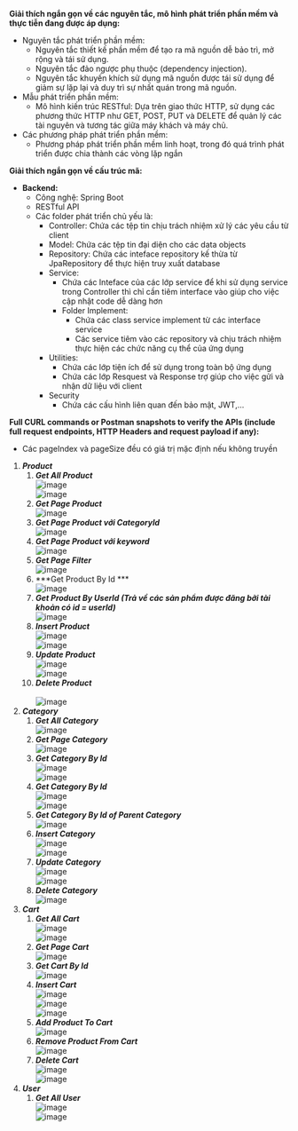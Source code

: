 **Giải thích ngắn gọn về các nguyên tắc, mô hình phát triển phần mềm và thực tiễn đang được áp dụng:**

- Nguyên tắc phát triển phần mềm:
  - Nguyên tắc thiết kế phần mềm để tạo ra mã nguồn dễ bảo trì, mở rộng và tái sử dụng. 
  - Nguyên tắc đảo ngược phụ thuộc (dependency injection).
  - Nguyên tắc khuyến khích sử dụng mã nguồn được tái sử dụng để giảm sự lặp lại và duy trì sự nhất quán trong mã nguồn.
- Mẫu phát triển phần mềm:
  - Mô hình kiến trúc RESTful: Dựa trên giao thức HTTP, sử dụng các phương thức HTTP như GET, POST, PUT và DELETE để quản lý các tài nguyên và tương tác giữa máy khách và máy chủ.
- Các phương pháp phát triển phần mềm:
  - Phương pháp phát triển phần mềm linh hoạt, trong đó quá trình phát triển được chia thành các vòng lặp ngắn

**Giải thích ngắn gọn về cấu trúc mã:**

- **Backend:**
  - Công nghệ: Spring Boot
  - RESTful API
  - Các folder phát triển chủ yếu là:
    - Controller: Chứa các tệp tin chịu trách nhiệm xử lý các yêu cầu từ client
    - Model: Chứa các tệp tin đại diện cho các data objects
    - Repository: Chứa các inteface repository kế thừa từ JpaRepository để thực hiện truy xuất database
    - Service: 
      - Chứa các Inteface của các lớp service để khi sử dụng service trong Controller thì chỉ cần tiêm interface vào giúp cho việc cập nhật code dễ dàng hơn
      - Folder Implement: 
        - Chứa các class service implement từ các interface service 
        - Các service tiêm vào các repository và chịu trách nhiệm thực hiện các chức năng cụ thể của ứng dụng
    - Utilities:
      - Chứa các lớp tiện ích để sử dụng trong toàn bộ ứng dụng
      - Chứa các lớp Resquest và Response trợ giúp cho việc gửi và nhận dữ liệu với client
    - Security
      - Chứa các cấu hình liên quan đến bảo mật, JWT,…

**Full CURL commands or Postman snapshots to verify the APIs (include full request endpoints, HTTP Headers and request payload if any):**

- Các pageIndex và pageSize đều có giá trị mặc định nếu không truyền
1) ***Product***
   1)  ***Get All Product*** 
      </br>![image](https://github.com/phatlehuynh/SpringCommerce/assets/128290320/9f3c5f29-c804-48be-90c2-eadcbd70adb7)
      </br>![image](https://github.com/phatlehuynh/SpringCommerce/assets/128290320/fc5a162f-60f5-47ae-a0a6-9f6c87ecb6d5)
   2) ***Get Page Product*** 
      </br>![image](https://github.com/phatlehuynh/SpringCommerce/assets/128290320/ca111fd8-205f-434d-956e-003f21e8bc2a)
   3) ***Get Page Product với CategoryId*** 
      </br>![image](https://github.com/phatlehuynh/SpringCommerce/assets/128290320/6b0e11e0-b381-4607-8a54-05c1db6edd9f)
   4) ***Get Page Product với keyword*** 
      </br>![image](https://github.com/phatlehuynh/SpringCommerce/assets/128290320/d2f51b1d-254c-486b-a6f1-cf950228657d)
   5) ***Get Page Filter*** 
      </br>![image](https://github.com/phatlehuynh/SpringCommerce/assets/128290320/b2ec7141-f05a-46c4-b30f-da9e87a65f55)
   6) ***Get Product By Id ***
      </br>![image](https://github.com/phatlehuynh/SpringCommerce/assets/128290320/f0d0e1f7-bef0-4907-8f7f-168359ed74b2)
   7) ***Get Product By UserId (Trả về các sản phẩm được đăng bởi tài khoản có id = userId)***
      </br>![image](https://github.com/phatlehuynh/SpringCommerce/assets/128290320/c8a456d4-b82f-482b-914b-767298d3c895)
   8) ***Insert Product***
      </br>![image](https://github.com/phatlehuynh/SpringCommerce/assets/128290320/3b42efae-ef1f-4082-9367-09e4fc4da4c4)
      </br>![image](https://github.com/phatlehuynh/SpringCommerce/assets/128290320/262c64ff-ef60-4708-90f0-31d55aa3ea94)
   9) ***Update Product***
      </br>![image](https://github.com/phatlehuynh/SpringCommerce/assets/128290320/a4bc4641-ef31-4786-8094-8e12aa145a59)
      </br>![image](https://github.com/phatlehuynh/SpringCommerce/assets/128290320/b23c3fd3-a5e3-4c5e-8c79-4071b7a0b74f)
   10) ***Delete Product***</br>
      </br>![image](https://github.com/phatlehuynh/SpringCommerce/assets/128290320/ae77482d-52dc-4c42-a68d-3b851242ce23)
2) ***Category***
   1)  ***Get All Category*** 
      </br>![image](https://github.com/phatlehuynh/SpringCommerce/assets/128290320/62835914-6838-4bcc-95a4-8d76c0a7d0f9)
   2)  ***Get Page Category*** 
      </br>![image](https://github.com/phatlehuynh/SpringCommerce/assets/128290320/948b1127-3a24-43f4-9ec6-120caa00c93d)
   3)  ***Get Category By Id*** 
      </br>![image](https://github.com/phatlehuynh/SpringCommerce/assets/128290320/fa584b6d-8757-417d-ba97-dcdd43b0d9c8)
      </br>![image](https://github.com/phatlehuynh/SpringCommerce/assets/128290320/9420666e-0a57-45ed-ab77-14156fb0047c)
   4)  ***Get Category By Id*** 
      </br>![image](https://github.com/phatlehuynh/SpringCommerce/assets/128290320/fa584b6d-8757-417d-ba97-dcdd43b0d9c8)
      </br>![image](https://github.com/phatlehuynh/SpringCommerce/assets/128290320/9420666e-0a57-45ed-ab77-14156fb0047c)
   5)  ***Get Category By Id of Parent Category*** 
      </br>![image](https://github.com/phatlehuynh/SpringCommerce/assets/128290320/842eb37c-02e3-4ed2-9c5a-c22863652ee4)
   6)  ***Insert Category*** 
      </br>![image](https://github.com/phatlehuynh/SpringCommerce/assets/128290320/3359562f-2524-4193-aec8-a796af9c511b)
      </br>![image](https://github.com/phatlehuynh/SpringCommerce/assets/128290320/617a5955-2603-4ab1-8354-0cca4f5ad21e)
   7)  ***Update Category*** 
      </br>![image](https://github.com/phatlehuynh/SpringCommerce/assets/128290320/a55d12b4-383b-4d3b-85b7-880f323d03e8)
      </br>![image](https://github.com/phatlehuynh/SpringCommerce/assets/128290320/c0e6e6ce-6e65-4f42-89e6-751c0334a570)
   8)  ***Delete Category*** 
      </br>![image](https://github.com/phatlehuynh/SpringCommerce/assets/128290320/5cb51b3c-9fbb-4850-b392-c7fe0457f307)
3) ***Cart***
   1)  ***Get All Cart*** 
      </br>![image](https://github.com/phatlehuynh/SpringCommerce/assets/128290320/9ad577b6-f5af-47f4-9cf5-e43ef0994a07)
      </br>![image](https://github.com/phatlehuynh/SpringCommerce/assets/128290320/29a2ab9e-b07c-4899-b949-0a8daab9d056)
   2)  ***Get Page Cart*** 
      </br>![image](https://github.com/phatlehuynh/SpringCommerce/assets/128290320/ba5ebcd6-980a-4c1c-8e5b-1eea67424720)
   3)  ***Get Cart By Id*** 
      </br>![image](https://github.com/phatlehuynh/SpringCommerce/assets/128290320/9cd26499-c9b1-4983-ab73-a64f6db5a24d)
   4)  ***Insert Cart*** 
      </br>![image](https://github.com/phatlehuynh/SpringCommerce/assets/128290320/160084bd-fcd3-47c5-88a7-3ce8c64aeb22)
      </br>![image](https://github.com/phatlehuynh/SpringCommerce/assets/128290320/4ea450be-7197-4cd1-882e-e474abfdc6da)
      </br>![image](https://github.com/phatlehuynh/SpringCommerce/assets/128290320/fa86ce0d-8506-4a6e-b4dc-aa035ddc51e2)
   5)  ***Add Product To Cart*** 
      </br>![image](https://github.com/phatlehuynh/SpringCommerce/assets/128290320/679d2439-6b41-4f5a-8ffa-e20eb7971c2a)
   6)  ***Remove Product From Cart*** 
      </br>![image](https://github.com/phatlehuynh/SpringCommerce/assets/128290320/89c374fb-42d8-45a1-b531-0e1ea1f2f17e)
   7)  ***Delete Cart*** 
      </br>![image](https://github.com/phatlehuynh/SpringCommerce/assets/128290320/527b7bd9-5a7f-44de-af2f-e9d7d549f2f0)
      </br>![image](https://github.com/phatlehuynh/SpringCommerce/assets/128290320/24019c85-c3b9-4cfd-90fc-8a5bbeb76462)
3) ***User***
   1)  ***Get All User*** 
      </br>![image](https://github.com/phatlehuynh/SpringCommerce/assets/128290320/9ad577b6-f5af-47f4-9cf5-e43ef0994a07)
      </br>![image](https://github.com/phatlehuynh/SpringCommerce/assets/128290320/29a2ab9e-b07c-4899-b949-0a8daab9d056)









